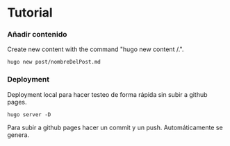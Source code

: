
# Tutorial

### Añadir contenido

Create new content with the command "hugo new content <SECTIONNAME>/<FILENAME>.<FORMAT>".

```
hugo new post/nombreDelPost.md
```

### Deployment

Deployment local para hacer testeo de forma rápida sin subir a github pages.

```
hugo server -D
```

Para subir a github pages hacer un commit y un push. Automáticamente se genera.


